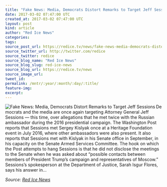 ```yaml
---
title: "Fake News: Media, Democrats Distort Remarks to Target Jeff Sessions"
date: 2017-03-02 07:47:00 UTC
created_at: 2017-03-02 07:47:00 UTC
layout: post
kind: article
author: "Red Ice News"
categories: 
tags: 
source_post_url: https://redice.tv/news/fake-news-media-democrats-distort-remarks-to-target-jeff-sessions
source_twitter_url: http://twitter.com/redice
source_twitter: redice
source_blog_name: "Red Ice News"
source_blog_slug: red-ice-news
source_blog_url: https://redice.tv/news
source_image_url: 
tweet_id:
permalink: /mntr/:year/:month/:day/:title/
feature-img: 
excerpt:
---
```

<img align="left" alt="Fake News: Media, Democrats Distort Remarks to Target Jeff Sessions" src="https://rdice.net/a/c/n/17/03020842-heres-what-jeff23.9cd7b47f.jpg"> Democrats and the media are once again targeting Attorney General Jeff Sessions — this time, over allegations that he met twice with the Russian ambassador during the 2016 presidential campaign. The Washington Post reports that Sessions met Sergey Kislyak once at a Heritage Foundation event in July 2016, where other ambassadors were also present. It also reports that Sessions met with Kislyak in his Senate office in September, in his capacity on the Senate Armed Services Committee. The hook on which the Post attempts to hang Sessions is that he did not disclose the meetings to the Senate when he was asked about “possible contacts between members of President Trump’s campaign and representatives of Moscow.” Sessions’s spokesperson at the Department of Justice, Sarah Isgur Flores, says his answer in…<div class="">
    <i>Source: <a href="https://redice.tv/news">Red Ice News</a></i>
</div>
